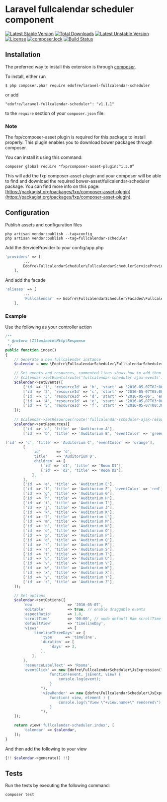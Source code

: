 # Laravel fullcalendar scheduler component

[![Latest Stable Version](https://poser.pugx.org/edofre/laravel-fullcalendar-scheduler/v/stable)](https://packagist.org/packages/edofre/laravel-fullcalendar-scheduler)
[![Total Downloads](https://poser.pugx.org/edofre/laravel-fullcalendar-scheduler/downloads)](https://packagist.org/packages/edofre/laravel-fullcalendar-scheduler)
[![Latest Unstable Version](https://poser.pugx.org/edofre/laravel-fullcalendar-scheduler/v/unstable)](https://packagist.org/packages/edofre/laravel-fullcalendar-scheduler)
[![License](https://poser.pugx.org/edofre/laravel-fullcalendar-scheduler/license)](https://packagist.org/packages/edofre/laravel-fullcalendar-scheduler)
[![composer.lock](https://poser.pugx.org/edofre/laravel-fullcalendar-scheduler/composerlock)](https://packagist.org/packages/edofre/laravel-fullcalendar-scheduler)
[![Build Status](https://travis-ci.org/Edofre/laravel-fullcalendar-scheduler.svg?branch=master)](https://travis-ci.org/Edofre/laravel-fullcalendar-scheduler)

## Installation

The preferred way to install this extension is through [composer](http://getcomposer.org/download/).

To install, either run

```
$ php composer.phar require edofre/laravel-fullcalendar-scheduler
```

or add

```
"edofre/laravel-fullcalendar-scheduler": "v1.1.1"
```

to the ```require``` section of your `composer.json` file.

### Note 
The fxp/composer-asset plugin is required for this package to install properly.
This plugin enables you to download bower packages through composer.

You can install it using this command:
```
composer global require "fxp/composer-asset-plugin:^1.3.0”
```

This will add the fxp composer-asset-plugin and your composer will be able to find and download the required bower-asset/fullcalendar-scheduler package.
You can find more info on this page: [https://packagist.org/packages/fxp/composer-asset-plugin](https://packagist.org/packages/fxp/composer-asset-plugin).

## Configuration

Publish assets and configuration files
```
php artisan vendor:publish --tag=config
php artisan vendor:publish --tag=fullcalendar-scheduler
```

Add the ServiceProvider to your config/app.php
```php
'providers' => [
        ...
        Edofre\FullcalendarScheduler\FullcalendarSchedulerServiceProvider::class,
    ],
```

And add the facade
```php
'aliases' => [
        ...
        'Fullcalendar' => Edofre\FullcalendarScheduler\Facades\FullcalendarScheduler::class,
    ],
```

### Example

Use the following as your controller action
```php
/**
 * @return \Illuminate\Http\Response
 */
public function index()
{
    // Generate a new fullcalendar instance
    $calendar = new \Edofre\FullcalendarScheduler\FullcalendarScheduler();

    // Set events and resources, commented lines shows how to add them via ajax
    // $calendar->setEvents(route('fullcalendar-scheduler-ajax-events'));
    $calendar->setEvents([
        ['id' => '1', 'resourceId' => 'b', 'start' => '2016-05-07T02:00:00', 'end' => '2016-05-07T07:00:00', 'title' => 'event 1'],
        ['id' => '2', 'resourceId' => 'c', 'start' => '2016-05-07T05:00:00', 'end' => '2016-05-07T22:00:00', 'title' => 'event 2'],
        ['id' => '3', 'resourceId' => 'd', 'start' => '2016-05-06', 'end' => '2016-05-08', 'title' => 'event 3'],
        ['id' => '4', 'resourceId' => 'e', 'start' => '2016-05-07T03:00:00', 'end' => '2016-05-07T08:00:00', 'title' => 'event 4'],
        ['id' => '5', 'resourceId' => 'f', 'start' => '2016-05-07T00:30:00', 'end' => '2016-05-07T02:30:00', 'title' => 'event 5'],
    ]);
    
    // $calendar->setResources(route('fullcalendar-scheduler-ajax-resources'));
    $calendar->setResources([
        ['id' => 'a', 'title' => 'Auditorium A'],
        ['id' => 'b', 'title' => 'Auditorium B', 'eventColor' => 'green'],

['id' => 'c', 'title' => 'Auditorium C', 'eventColor' => 'orange'],
        [
            'id'       => 'd',
            'title'    => 'Auditorium D',
            'children' => [
                ['id' => 'd1', 'title' => 'Room D1'],
                ['id' => 'd2', 'title' => 'Room D2'],
            ],
        ],
        ['id' => 'e', 'title' => 'Auditorium E'],
        ['id' => 'f', 'title' => 'Auditorium F', 'eventColor' => 'red'],
        ['id' => 'g', 'title' => 'Auditorium G'],
        ['id' => 'h', 'title' => 'Auditorium H'],
        ['id' => 'i', 'title' => 'Auditorium I'],
        ['id' => 'j', 'title' => 'Auditorium J'],
        ['id' => 'k', 'title' => 'Auditorium K'],
        ['id' => 'l', 'title' => 'Auditorium L'],
        ['id' => 'm', 'title' => 'Auditorium M'],
        ['id' => 'n', 'title' => 'Auditorium N'],
        ['id' => 'o', 'title' => 'Auditorium O'],
        ['id' => 'p', 'title' => 'Auditorium P'],
        ['id' => 'q', 'title' => 'Auditorium Q'],
        ['id' => 'r', 'title' => 'Auditorium R'],
        ['id' => 's', 'title' => 'Auditorium S'],
        ['id' => 't', 'title' => 'Auditorium T'],
        ['id' => 'u', 'title' => 'Auditorium U'],
        ['id' => 'v', 'title' => 'Auditorium V'],
        ['id' => 'w', 'title' => 'Auditorium W'],
        ['id' => 'x', 'title' => 'Auditorium X'],
        ['id' => 'y', 'title' => 'Auditorium Y'],
        ['id' => 'z', 'title' => 'Auditorium Z'],
    ]);

    // Set options
    $calendar->setOptions([
        'now'               => '2016-05-07',
        'editable'          => true, // enable draggable events
        'aspectRatio'       => 1.8,
        'scrollTime'        => '00:00', // undo default 6am scrollTime
        'defaultView'       => 'timelineDay',
        'views'             => [
            'timelineThreeDays' => [
                'type'     => 'timeline',
                'duration' => [
                    'days' => 3,
                ],
            ],
        ],
        'resourceLabelText' => 'Rooms',
        'eventClick' => new Edofre\FullcalendarScheduler\JsExpression("
                    function(event, jsEvent, view) {
                        console.log(event);
                    }
                "),
                'viewRender' => new Edofre\FullcalendarScheduler\JsExpression("
                    function( view, element ) {
                        console.log(\"View \"+view.name+\" rendered\");
                    }
                "),
    ]);

    return view('fullcalendar-scheduler.index', [
        'calendar' => $calendar,
    ]);
}
```

And then add the following to your view
```php
{!! $calendar->generate() !!}
```

## Tests

Run the tests by executing the following command:
```
composer test
```